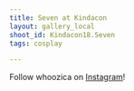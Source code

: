 ```yaml
---
title: Seven at Kindacon
layout: gallery_local
shoot_id: Kindacon18.Seven
tags: cosplay

---
```


Follow whoozica on [Instagram](https://www.instagram.com/whoozica)!

